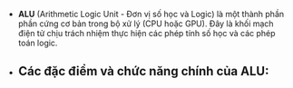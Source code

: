- **ALU** (Arithmetic Logic Unit - Đơn vị số học và Logic) là một thành phần phần cứng cơ bản trong bộ xử lý (CPU hoặc GPU). Đây là khối mạch điện tử chịu trách nhiệm thực hiện các phép tính số học và các phép toán logic.
- Các đặc điểm và chức năng chính của ALU:
  - 